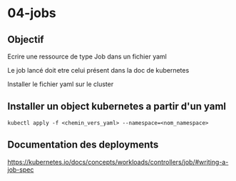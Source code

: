 # 04-jobs

## Objectif
Ecrire une ressource de type Job dans un fichier yaml

Le job lancé doit etre celui présent dans la doc de kubernetes

Installer le fichier yaml sur le cluster

## Installer un object kubernetes a partir d'un yaml

```shell
kubectl apply -f <chemin_vers_yaml> --namespace=<nom_namespace>
```

## Documentation des deployments
https://kubernetes.io/docs/concepts/workloads/controllers/job/#writing-a-job-spec